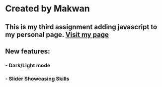 # Created by Makwan
## This is my third assignment adding javascript to my personal page. [Visit my page](https://rngdiff.github.io/assignment3/index.html)
## New features:
### - Dark/Light mode
### - Slider Showcasing Skills
